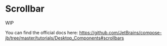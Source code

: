 # Scrollbar

WIP

You can find the official docs here: https://github.com/JetBrains/compose-jb/tree/master/tutorials/Desktop_Components#scrollbars
